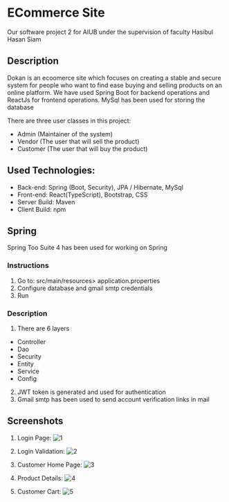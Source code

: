 # ECommerce Site

Our software project 2 for AIUB under the supervision of faculty Hasibul Hasan Siam

## Description

Dokan is an ecoomerce site which focuses on creating a stable and secure system for people who want to find ease buying and selling products on an online platform. We have used Spring Boot for backend operations and ReactJs for frontend operations. MySql has been used for storing the database

There are three user classes in this project:

- Admin (Maintainer  of the system)
- Vendor (The user that will sell the product)
- Customer (The user that will buy the product)


## Used Technologies:
- Back-end: Spring (Boot, Security), JPA / Hibernate, MySql
- Front-end: React(TypeScript), Bootstrap, CSS
- Server Build: Maven
- Client Build: npm

## Spring

Spring Too Suite 4 has been used for working on Spring

### Instructions
1. Go to: src/main/resources> application.properties
2. Configure database and gmail smtp credentials
3. Run

### Description

1. There are 6 layers 

  - Controller
  - Dao
  - Security
  - Entity
  - Service
  - Config
2. JWT token is generated and used for authentication 
3. Gmail smtp has been used to send account verification links in mail

## Screenshots
1.  Login Page:
  ![1](https://user-images.githubusercontent.com/60335321/224412343-c2258905-28be-47d9-b750-d280b8376851.png)

2.  Login Validation:
  ![2](https://user-images.githubusercontent.com/60335321/224412887-37b4bf3b-41ab-427a-88d0-123e046eb32f.png)
  
3.  Customer Home Page:
  ![3](https://user-images.githubusercontent.com/60335321/224413250-8cdf851f-6a5b-4b91-88bb-9fc17b3a9d45.png)
  
4.  Product Details:
  ![4](https://user-images.githubusercontent.com/60335321/224414880-40c206b4-2f02-459e-bfd3-ac421957ccb0.png)
  
5.  Customer Cart:
  ![5](https://user-images.githubusercontent.com/60335321/224415086-40e3a52b-3581-4854-84e2-e5fe21fd74f4.png)



